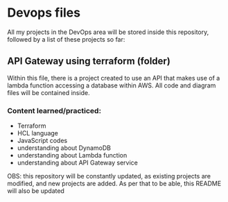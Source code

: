 # Devops files



All my projects in the DevOps area will be stored inside this repository, followed by a list of these projects so far:
## API Gateway using terraform (folder)
Within this file, there is a project created to use an API that makes use of a lambda function accessing a database within AWS. All code and diagram files will be contained inside.
### Content learned/practiced:
* Terraform
* HCL language
* JavaScript codes
* understanding about DynamoDB
* understanding about Lambda function
* understanding about API Gateway service



OBS: this repository will be constantly updated, as existing projects are modified, and new projects are added. As per that to be able, this README will also be updated
